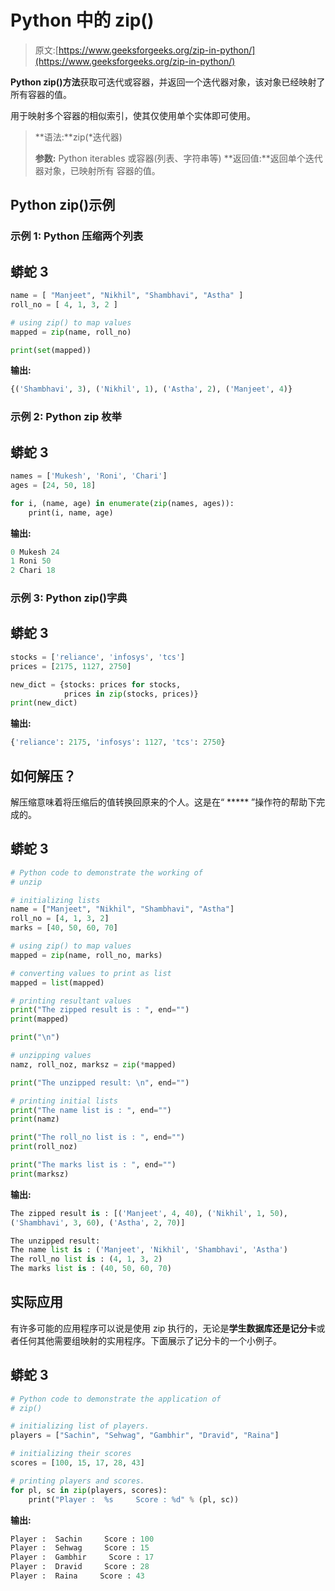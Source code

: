 # Python 中的 zip()

> 原文:[https://www.geeksforgeeks.org/zip-in-python/](https://www.geeksforgeeks.org/zip-in-python/)

**Python zip()方法**获取可迭代或容器，并返回一个迭代器对象，该对象已经映射了所有容器的值。

用于映射多个容器的相似索引，使其仅使用单个实体即可使用。

> **语法:**zip(*迭代器)
> 
> **参数:** Python iterables 或容器(列表、字符串等)
> **返回值:**返回单个迭代器对象，已映射所有
> 容器的值。

## Python zip()示例

### 示例 1: Python 压缩两个列表

## 蟒蛇 3

```py
name = [ "Manjeet", "Nikhil", "Shambhavi", "Astha" ]
roll_no = [ 4, 1, 3, 2 ]

# using zip() to map values
mapped = zip(name, roll_no)

print(set(mapped))
```

**输出:**

```py
{('Shambhavi', 3), ('Nikhil', 1), ('Astha', 2), ('Manjeet', 4)}
```

### 示例 2: Python zip **枚举**

## 蟒蛇 3

```py
names = ['Mukesh', 'Roni', 'Chari']
ages = [24, 50, 18]

for i, (name, age) in enumerate(zip(names, ages)):
    print(i, name, age)
```

**输出:**

```py
0 Mukesh 24
1 Roni 50
2 Chari 18
```

### 示例 3: Python zip()字典

## 蟒蛇 3

```py
stocks = ['reliance', 'infosys', 'tcs']
prices = [2175, 1127, 2750]

new_dict = {stocks: prices for stocks,
            prices in zip(stocks, prices)}
print(new_dict)
```

**输出:**

```py
{'reliance': 2175, 'infosys': 1127, 'tcs': 2750}
```

## **如何解压？**

解压缩意味着将压缩后的值转换回原来的个人。这是在“ ***** ”操作符的帮助下完成的。

## 蟒蛇 3

```py
# Python code to demonstrate the working of
# unzip

# initializing lists
name = ["Manjeet", "Nikhil", "Shambhavi", "Astha"]
roll_no = [4, 1, 3, 2]
marks = [40, 50, 60, 70]

# using zip() to map values
mapped = zip(name, roll_no, marks)

# converting values to print as list
mapped = list(mapped)

# printing resultant values
print("The zipped result is : ", end="")
print(mapped)

print("\n")

# unzipping values
namz, roll_noz, marksz = zip(*mapped)

print("The unzipped result: \n", end="")

# printing initial lists
print("The name list is : ", end="")
print(namz)

print("The roll_no list is : ", end="")
print(roll_noz)

print("The marks list is : ", end="")
print(marksz)
```

**输出:**

```py
The zipped result is : [('Manjeet', 4, 40), ('Nikhil', 1, 50), 
('Shambhavi', 3, 60), ('Astha', 2, 70)]

The unzipped result: 
The name list is : ('Manjeet', 'Nikhil', 'Shambhavi', 'Astha')
The roll_no list is : (4, 1, 3, 2)
The marks list is : (40, 50, 60, 70)
```

## **实际应用**

有许多可能的应用程序可以说是使用 zip 执行的，无论是**学生数据库还是记分卡**或者任何其他需要组映射的实用程序。下面展示了记分卡的一个小例子。

## 蟒蛇 3

```py
# Python code to demonstrate the application of
# zip()

# initializing list of players.
players = ["Sachin", "Sehwag", "Gambhir", "Dravid", "Raina"]

# initializing their scores
scores = [100, 15, 17, 28, 43]

# printing players and scores.
for pl, sc in zip(players, scores):
    print("Player :  %s     Score : %d" % (pl, sc))
```

**输出:**

```py
Player :  Sachin     Score : 100
Player :  Sehwag     Score : 15
Player :  Gambhir     Score : 17
Player :  Dravid     Score : 28
Player :  Raina     Score : 43
```